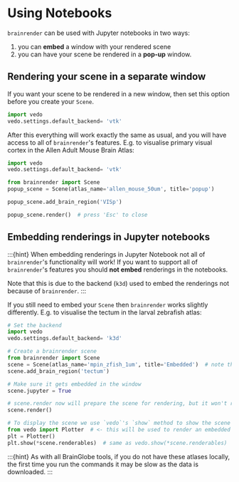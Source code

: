 # Using Notebooks

`brainrender` can be used with Jupyter notebooks in two ways:

1. you can **embed** a window with your rendered scene
2. you can have your scene be rendered in a **pop-up** window.


## Rendering your scene in a separate window

If you want your scene to be rendered in a new window, then set this option before you create 
your `Scene`.

```python
import vedo
vedo.settings.default_backend= 'vtk'
```

After this everything will work exactly the same as usual, and you will have access to all of `brainrender`'s features.
E.g. to visualise primary visual cortex in the Allen Adult Mouse Brain Atlas:

```python
import vedo
vedo.settings.default_backend= 'vtk'

from brainrender import Scene
popup_scene = Scene(atlas_name='allen_mouse_50um', title='popup')

popup_scene.add_brain_region('VISp')

popup_scene.render()  # press 'Esc' to close
```
## Embedding renderings in Jupyter notebooks

:::{hint}
When embedding renderings in Jupyter Notebook not all of `brainrender`'s functionality will work! 
If you want to support all of `brainrender`'s features you should **not embed** renderings in the notebooks.

Note that this is due to the backend \(`k3d`\) used to embed the renderings not because of `brainrender`.
:::

If you still need to embed your `Scene` then `brainrender` works slightly differently. E.g. to visualise the 
tectum in the larval zebrafish atlas:

```python
# Set the backend
import vedo
vedo.settings.default_backend= 'k3d'

# Create a brainrender scene
from brainrender import Scene
scene = Scene(atlas_name='mpin_zfish_1um', title='Embedded')  # note the title will not actually display
scene.add_brain_region('tectum')

# Make sure it gets embedded in the window
scene.jupyter = True

# scene.render now will prepare the scene for rendering, but it won't render anything yet
scene.render()

# To display the scene we use `vedo`'s `show` method to show the scene's actors
from vedo import Plotter  # <- this will be used to render an embedded scene 
plt = Plotter()
plt.show(*scene.renderables)  # same as vedo.show(*scene.renderables)
```

:::{hint}
As with all BrainGlobe tools, if you do not have these atlases locally, the first time you run the commands 
it may be slow as the data is downloaded.
:::
